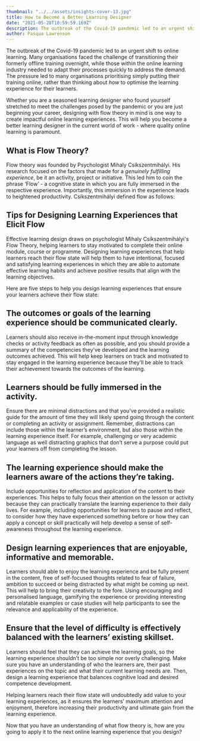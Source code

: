 ```yaml
---
thumbnail: "../../assets/insights-cover-13.jpg"
title: How to Become a Better Learning Designer
date: "2021-05-28T10:59:59.169Z"
description: The outbreak of the Covid-19 pandemic led to an urgent shift to online learning. Many organisations faced the challenge of transitioning their formerly offline training overnight, while those within the online learning industry needed to adapt their processes quickly to address the demand.
author: Pasqua Lawrenson
---
```


The outbreak of the Covid-19 pandemic led to an urgent shift to online learning. Many organisations faced the challenge of transitioning their formerly offline training overnight, while those within the online learning industry needed to adapt their processes quickly to address the demand. The pressure led to many organisations prioritising simply putting their training online, rather than thinking about _how_ to optimise the learning experience for their learners.

Whether you are a seasoned learning designer who found yourself stretched to meet the challenges posed by the pandemic or you are just beginning your career, designing with flow theory in mind is one way to create impactful online learning experiences. This will help you become a better learning designer in the current world of work - where quality online learning is paramount.

## What is Flow Theory?

Flow theory was founded by Psychologist Mihaly Csíkszentmihályi. His research focused on the factors that made for a _genuinely fulfilling experience_, be it an activity, project or initiative. This led him to coin the phrase ‘Flow’ - a cognitive state in which you are fully immersed in the respective experience. Importantly, this immersion in the experience leads to heightened productivity. Csíkszentmihályi defined flow as follows:

## Tips for Designing Learning Experiences that Elicit Flow

Effective learning design draws on psychologist Mihaly Csíkszentmihályi's Flow Theory, helping learners to stay motivated to complete their online module, course or programme. Designing learning experiences that help learners reach their flow state will help them to have intentional, focused and satisfying learning experiences in which they are able to automate effective learning habits and achieve positive results that align with the learning objectives.

Here are five steps to help you design learning experiences that ensure your learners achieve their flow state:

## The outcomes or goals of the learning experience should be communicated clearly.

Learners should also receive in-the-moment input through knowledge checks or activity feedback as often as possible, and you should provide a summary of the competencies they’ve developed and the learning outcomes achieved. This will help keep learners on track and motivated to stay engaged in the learning experience because they’ll be able to track their achievement towards the outcomes of the learning.

## Learners should be fully immersed in the activity.

Ensure there are minimal distractions and that you’ve provided a realistic guide for the amount of time they will likely spend going through the content or completing an activity or assignment. Remember, distractions can include those within the learner’s environment, but also those within the learning experience itself. For example, challenging or very academic language as well distracting graphics that don’t serve a purpose could put your learners off from completing the lesson.

## The learning experience should make the learners aware of the actions they’re taking.

Include opportunities for reflection and application of the content to their experiences. This helps to fully focus their attention on the lesson or activity because they can practically translate the learning experience to their daily lives. For example, including opportunities for learners to pause and reflect, to consider how they have experienced something before or how they can apply a concept or skill practically will help develop a sense of self-awareness throughout the learning experience.

## Design learning experiences that are enjoyable, informative and memorable.

Learners should able to enjoy the learning experience and be fully present in the content, free of self-focused thoughts related to fear of failure, ambition to succeed or being distracted by what might be coming up next. This will help to bring their creativity to the fore. Using encouraging and personalised language, gamifying the experience or providing interesting and relatable examples or case studies will help participants to see the relevance and applicability of the experience.

## Ensure that the level of difficulty is effectively balanced with the learners’ existing skillset.

Learners should feel that they can achieve the learning goals, so the learning experience shouldn’t be too simple nor overly challenging. Make sure you have an understanding of who the learners are, their past experiences on the topic and what their current learning needs are. Then, design a learning experience that balances cognitive load and desired competence development.

Helping learners reach their flow state will undoubtedly add value to your learning experiences, as it ensures the learners’ maximum attention and enjoyment, therefore increasing their productivity and ultimate gain from the learning experience.

Now that you have an understanding of what flow theory is, how are you going to apply it to the next online learning experience that you design?
